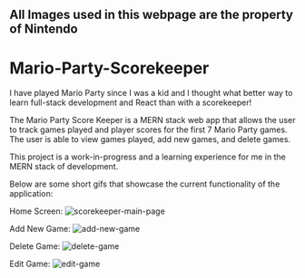 ## All Images used in this webpage are the property of Nintendo
# Mario-Party-Scorekeeper

I have played Mario Party since I was a kid and I thought what better way to learn full-stack development and React than with a scorekeeper! 

The Mario Party Score Keeper is a MERN stack web app that allows the user to track games played and player scores for the first 7 Mario Party games. 
The user is able to view games played, add new games, and delete games.

This project is a work-in-progress and a learning experience for me in the MERN stack of development. 

Below are some short gifs that showcase the current functionality of the application:

Home Screen: 
![scorekeeper-main-page](https://user-images.githubusercontent.com/26418249/106404119-a4f10000-63ff-11eb-8484-8237569b3a4d.gif)

Add New Game:
![add-new-game](https://user-images.githubusercontent.com/26418249/107124636-1226ea00-6873-11eb-8e0d-8dbef1123c21.gif)

Delete Game: 
![delete-game](https://user-images.githubusercontent.com/26418249/106404229-26e12900-6400-11eb-8d8a-c467c5431c72.gif)

Edit Game: 
![edit-game](https://user-images.githubusercontent.com/26418249/107126557-a21e6100-687e-11eb-8361-68684b8ba23a.gif)
